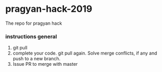# pragyan-hack-2019
The repo for pragyan hack


### instructions general    
1. git pull    
1. complete your code. git pull again. Solve merge conflicts, if any and push to a new branch.
1. Issue PR to merge with master

